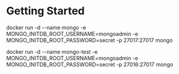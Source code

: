# Getting Started
docker run -d --name mongo -e MONGO_INITDB_ROOT_USERNAME=mongoadmin -e MONGO_INITDB_ROOT_PASSWORD=secret -p 27017:27017 mongo

docker run -d --name mongo-test -e MONGO_INITDB_ROOT_USERNAME=mongoadmin -e MONGO_INITDB_ROOT_PASSWORD=secret -p 27016:27017 mongo

